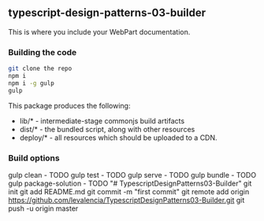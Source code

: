 ## typescript-design-patterns-03-builder

This is where you include your WebPart documentation.

### Building the code

```bash
git clone the repo
npm i
npm i -g gulp
gulp
```

This package produces the following:

* lib/* - intermediate-stage commonjs build artifacts
* dist/* - the bundled script, along with other resources
* deploy/* - all resources which should be uploaded to a CDN.

### Build options

gulp clean - TODO
gulp test - TODO
gulp serve - TODO
gulp bundle - TODO
gulp package-solution - TODO
"# TypescriptDesignPatterns03-Builder"  git init git add README.md git commit -m "first commit" git remote add origin https://github.com/levalencia/TypescriptDesignPatterns03-Builder.git git push -u origin master
